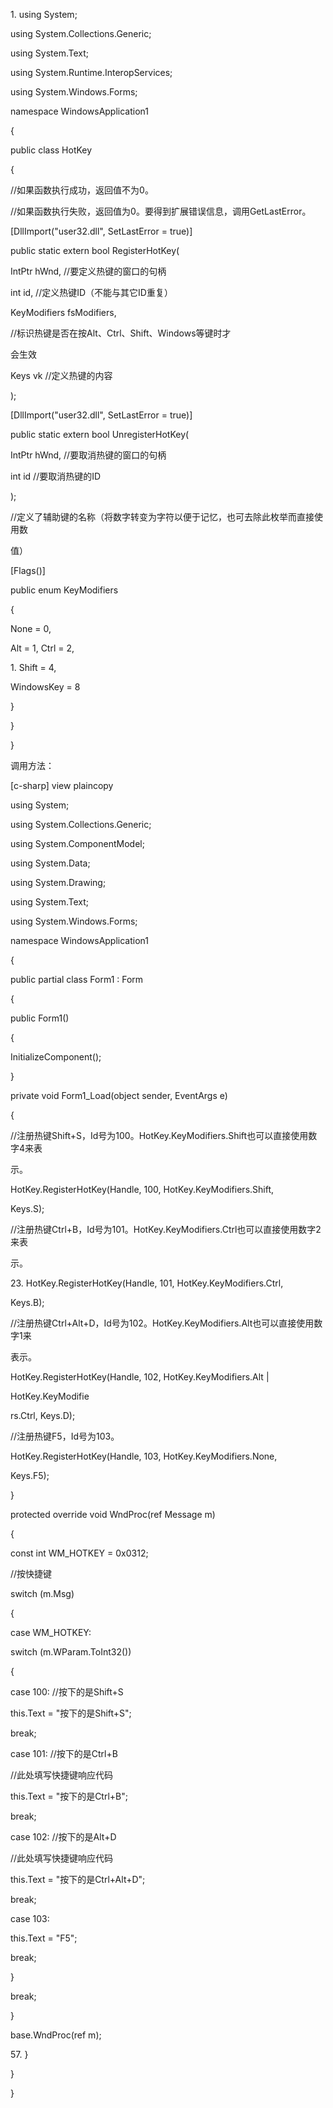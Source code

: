 1\. using System;

 using System.Collections.Generic;

 using System.Text;

 using System.Runtime.InteropServices;

 using System.Windows.Forms;



 namespace WindowsApplication1

 {

 public class HotKey

 {

 //如果函数执行成功，返回值不为0。



//如果函数执行失败，返回值为0。要得到扩展错误信息，调用GetLastError。

 \[DllImport(\"user32.dll\", SetLastError = true)\]

 public static extern bool RegisterHotKey(

 IntPtr hWnd, //要定义热键的窗口的句柄

 int id, //定义热键ID（不能与其它ID重复）

 KeyModifiers fsModifiers,

//标识热键是否在按Alt、Ctrl、Shift、Windows等键时才

会生效

 Keys vk //定义热键的内容

 );



 \[DllImport(\"user32.dll\", SetLastError = true)\]

 public static extern bool UnregisterHotKey(

 IntPtr hWnd, //要取消热键的窗口的句柄

 int id //要取消热键的ID

 );





//定义了辅助键的名称（将数字转变为字符以便于记忆，也可去除此枚举而直接使用数

值）

 \[Flags()\]

 public enum KeyModifiers

 {

 None = 0,

 Alt = 1, Ctrl = 2,



1\. Shift = 4,

 WindowsKey = 8

 }



 }

 }

调用方法：

\[c-sharp\] view plaincopy

 using System;

 using System.Collections.Generic;

 using System.ComponentModel;

 using System.Data;

 using System.Drawing;

 using System.Text;

 using System.Windows.Forms;



 namespace WindowsApplication1

 {

 public partial class Form1 : Form

 {

 public Form1()

 {

 InitializeComponent();

 }



 private void Form1_Load(object sender, EventArgs e)

 {



//注册热键Shift+S，Id号为100。HotKey.KeyModifiers.Shift也可以直接使用数字4来表

示。

 HotKey.RegisterHotKey(Handle, 100, HotKey.KeyModifiers.Shift,

Keys.S);



//注册热键Ctrl+B，Id号为101。HotKey.KeyModifiers.Ctrl也可以直接使用数字2来表

示。



23\. HotKey.RegisterHotKey(Handle, 101, HotKey.KeyModifiers.Ctrl,

Keys.B);



//注册热键Ctrl+Alt+D，Id号为102。HotKey.KeyModifiers.Alt也可以直接使用数字1来

表示。

 HotKey.RegisterHotKey(Handle, 102, HotKey.KeyModifiers.Alt \|

HotKey.KeyModifie

rs.Ctrl, Keys.D);

 //注册热键F5，Id号为103。

 HotKey.RegisterHotKey(Handle, 103, HotKey.KeyModifiers.None,

Keys.F5);

 }



 protected override void WndProc(ref Message m)

 {

 const int WM_HOTKEY = 0x0312;

 //按快捷键

 switch (m.Msg)

 {

 case WM_HOTKEY:

 switch (m.WParam.ToInt32())

 {

 case 100: //按下的是Shift+S

 this.Text = \"按下的是Shift+S\";

 break;

 case 101: //按下的是Ctrl+B

 //此处填写快捷键响应代码

 this.Text = \"按下的是Ctrl+B\";

 break;

 case 102: //按下的是Alt+D

 //此处填写快捷键响应代码

 this.Text = \"按下的是Ctrl+Alt+D\";

 break;

 case 103:

 this.Text = \"F5\";

 break;

 }

 break;

 }

 base.WndProc(ref m);



57\. }

 }

 }

